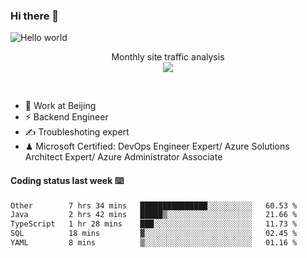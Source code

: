 ### Hi there 👋

<img src="https://raw.githubusercontent.com/sagar-viradiya/sagar-viradiya/master/resources/banner.png" alt="Hello world">
<p align="center"> 
 Monthly site traffic analysis <br/>
  <img src="https://profile-counter.glitch.me/youszoe/count.svg" />
</p>
<br/>

- 🍻 Work at Beijing 
- ⚡ Backend Engineer
- ✍️ Troubleshoting expert
- ♟  Microsoft Certified: DevOps Engineer Expert/ Azure Solutions Architect Expert/ Azure Administrator Associate

#### Coding status last week ⌨️

<!--START_SECTION:waka-->

```txt
Other        7 hrs 34 mins   ███████████████░░░░░░░░░░   60.53 %
Java         2 hrs 42 mins   █████▒░░░░░░░░░░░░░░░░░░░   21.66 %
TypeScript   1 hr 28 mins    ███░░░░░░░░░░░░░░░░░░░░░░   11.73 %
SQL          18 mins         ▓░░░░░░░░░░░░░░░░░░░░░░░░   02.45 %
YAML         8 mins          ▒░░░░░░░░░░░░░░░░░░░░░░░░   01.16 %
```

<!--END_SECTION:waka-->

<br/>
<center><img src="http://ghchart.rshah.org/409ba5/yousazoe" alt="" /></center>


